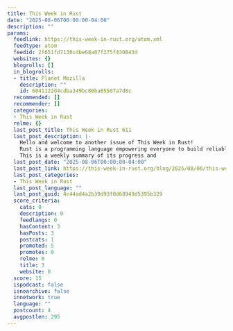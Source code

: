 ```yaml
---
title: This Week in Rust
date: "2025-08-06T00:00:00-04:00"
description: ""
params:
  feedlink: https://this-week-in-rust.org/atom.xml
  feedtype: atom
  feedid: 2f651fd7130cdbe68a07f275f430843d
  websites: {}
  blogrolls: []
  in_blogrolls:
  - title: Planet Mozilla
    description: ""
    id: 6041122d4cdba349bc86ba85507a7d8c
  recommended: []
  recommender: []
  categories:
  - This Week in Rust
  relme: {}
  last_post_title: This Week in Rust 611
  last_post_description: |-
    Hello and welcome to another issue of This Week in Rust!
    Rust is a programming language empowering everyone to build reliable and efficient software.
    This is a weekly summary of its progress and
  last_post_date: "2025-08-06T00:00:00-04:00"
  last_post_link: https://this-week-in-rust.org/blog/2025/08/06/this-week-in-rust-611/
  last_post_categories:
  - This Week in Rust
  last_post_language: ""
  last_post_guid: 4c44ad4a2b39d93f0d68949d5395b329
  score_criteria:
    cats: 0
    description: 0
    feedlangs: 0
    hasContent: 3
    hasPosts: 3
    postcats: 1
    promoted: 5
    promotes: 0
    relme: 0
    title: 3
    website: 0
  score: 15
  ispodcast: false
  isnoarchive: false
  innetwork: true
  language: ""
  postcount: 4
  avgpostlen: 295
---
```

